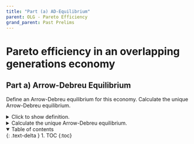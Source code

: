 ```yaml
---
title: "Part (a) AD-Equilibrium" 
parent: OLG - Pareto Efficiency
grand_parent: Past Prelims
---
```


# Pareto efficiency in an overlapping generations economy

## Part a) Arrow-Debreu Equilibrium

Define an Arrow-Debreu equilibrium for this economy. 
Calculate the unique Arrow-Debreu equilibrium.

<details markdown="block">
  <summary>
    Click to show definition.
  </summary>
Markdown test

### header test

- here is a list
- Hello!
- more list

$$math^2$$

</details>



<details><summary>Calculate the unique Arrow-Debreu equilibrium.</summary>
Markdown test


### header test

- here is a list
- Hello!
- more list

$$math^2$$

</details>




<details open markdown="block">
  <summary>
    Table of contents
  </summary>
  {: .text-delta }
1. TOC
{:toc}
</details>
